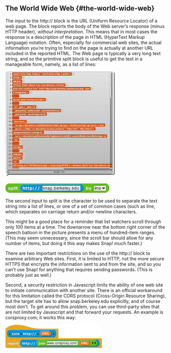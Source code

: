 ## The World Wide Web {#the-world-wide-web}

The input to the http:// block is the URL (Uniform Resource Locator) of a web page. The block reports the body of the Web server’s response (minus HTTP header), _without interpretation._ This means that in most cases the response is a description of the page in HTML (HyperText Markup Language) notation. Often, especially for commercial web sites, the actual information you’re trying to find on the page is actually at another URL included in the reported HTML. The Web page is typically a very long text string, and so the primitive split block is useful to get the text in a manageable form, namely, as a list of lines:

![image](SnapManual/Image_172.png)

![image](SnapManual/Image_173.png)

The second input to split is the character to be used to separate the text string into a list of lines, or one of a set of common cases (such as line, which separates on carriage return and/or newline characters.

This might be a good place for a reminder that list watchers scroll through only 100 items at a time. The downarrow near the bottom right corner of the speech balloon in the picture presents a menu of hundred-item ranges. (This may seem unnecessary, since the scroll bar should allow for any number of items, but doing it this way makes Snap! much faster.)

There are two important restrictions on the use of the http:// block to examine arbitrary Web sites. First, it is limited to HTTP, not the more secure HTTPS that encrypts the information sent to and from the site, and so you can’t use Snap! for anything that requires sending passwords. (This is probably just as well.)

Second, a security restriction in Javascript limits the ability of one web site to initiate communication with another site. There is an official workaround for this limitation called the CORS protocol (Cross-Origin Resource Sharing), but the target site has to allow snap.berkeley.edu explicitly, and of course most don’t. To get around this problem, you can use third-party sites that are not limited by Javascript and that forward your requests. An example is corsproxy.com; it works this way:

![image](SnapManual/Image_174.png)